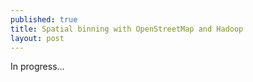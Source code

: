 ```yaml
---
published: true
title: Spatial binning with OpenStreetMap and Hadoop
layout: post
---
```

In progress...